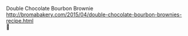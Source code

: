 Double Chocolate Bourbon Brownie	http://bromabakery.com/2015/04/double-chocolate-bourbon-brownies-recipe.html	
਍